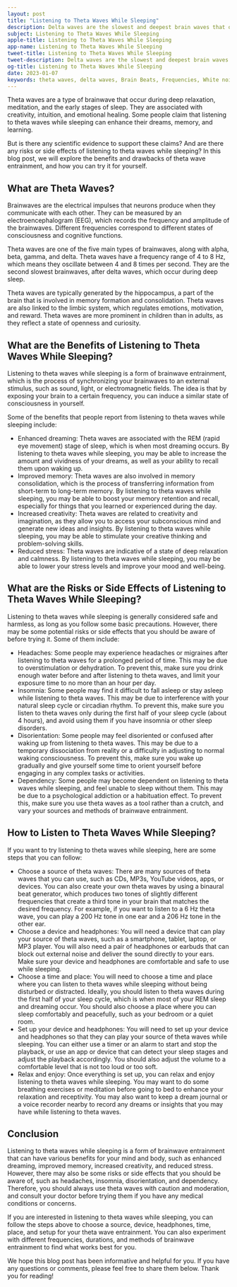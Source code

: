 ```yaml
---
layout: post
title: "Listening to Theta Waves While Sleeping"
description: Delta waves are the slowest and deepest brain waves that occur during sleep. They are associated with many benefits for your physical and mental health, such as better quality sleep, increased energy, improved immunity, reduced inflammation, and enhanced memory.
subject: Listening to Theta Waves While Sleeping
apple-title: Listening to Theta Waves While Sleeping
app-name: Listening to Theta Waves While Sleeping
tweet-title: Listening to Theta Waves While Sleeping
tweet-description: Delta waves are the slowest and deepest brain waves that occur during sleep. They are associated with many benefits for your physical and mental health, such as better quality sleep, increased energy, improved immunity, reduced inflammation, and enhanced memory. 
og-title: Listening to Theta Waves While Sleeping
date: 2023-01-07
keywords: theta waves, delta waves, Brain Beats, Frequencies, White noise, Brain wave entrainment, sound therapy, binaural beats youtube, theta binaural beats, theta binaural beats benefits
---
```


Theta waves are a type of brainwave that occur during deep relaxation, meditation, and the early stages of sleep. They are associated with creativity, intuition, and emotional healing. Some people claim that listening to theta waves while sleeping can enhance their dreams, memory, and learning.

But is there any scientific evidence to support these claims? And are there any risks or side effects of listening to theta waves while sleeping? In this blog post, we will explore the benefits and drawbacks of theta wave entrainment, and how you can try it for yourself.

## What are Theta Waves?

Brainwaves are the electrical impulses that neurons produce when they communicate with each other. They can be measured by an electroencephalogram (EEG), which records the frequency and amplitude of the brainwaves. Different frequencies correspond to different states of consciousness and cognitive functions.

Theta waves are one of the five main types of brainwaves, along with alpha, beta, gamma, and delta. Theta waves have a frequency range of 4 to 8 Hz, which means they oscillate between 4 and 8 times per second. They are the second slowest brainwaves, after delta waves, which occur during deep sleep.

Theta waves are typically generated by the hippocampus, a part of the brain that is involved in memory formation and consolidation. Theta waves are also linked to the limbic system, which regulates emotions, motivation, and reward. Theta waves are more prominent in children than in adults, as they reflect a state of openness and curiosity.

## What are the Benefits of Listening to Theta Waves While Sleeping?

Listening to theta waves while sleeping is a form of brainwave entrainment, which is the process of synchronizing your brainwaves to an external stimulus, such as sound, light, or electromagnetic fields. The idea is that by exposing your brain to a certain frequency, you can induce a similar state of consciousness in yourself.

Some of the benefits that people report from listening to theta waves while sleeping include:

- Enhanced dreaming: Theta waves are associated with the REM (rapid eye movement) stage of sleep, which is when most dreaming occurs. By listening to theta waves while sleeping, you may be able to increase the amount and vividness of your dreams, as well as your ability to recall them upon waking up.
- Improved memory: Theta waves are also involved in memory consolidation, which is the process of transferring information from short-term to long-term memory. By listening to theta waves while sleeping, you may be able to boost your memory retention and recall, especially for things that you learned or experienced during the day.
- Increased creativity: Theta waves are related to creativity and imagination, as they allow you to access your subconscious mind and generate new ideas and insights. By listening to theta waves while sleeping, you may be able to stimulate your creative thinking and problem-solving skills.
- Reduced stress: Theta waves are indicative of a state of deep relaxation and calmness. By listening to theta waves while sleeping, you may be able to lower your stress levels and improve your mood and well-being.

## What are the Risks or Side Effects of Listening to Theta Waves While Sleeping?

Listening to theta waves while sleeping is generally considered safe and harmless, as long as you follow some basic precautions. However, there may be some potential risks or side effects that you should be aware of before trying it. Some of them include:

- Headaches: Some people may experience headaches or migraines after listening to theta waves for a prolonged period of time. This may be due to overstimulation or dehydration. To prevent this, make sure you drink enough water before and after listening to theta waves, and limit your exposure time to no more than an hour per day.
- Insomnia: Some people may find it difficult to fall asleep or stay asleep while listening to theta waves. This may be due to interference with your natural sleep cycle or circadian rhythm. To prevent this, make sure you listen to theta waves only during the first half of your sleep cycle (about 4 hours), and avoid using them if you have insomnia or other sleep disorders.
- Disorientation: Some people may feel disoriented or confused after waking up from listening to theta waves. This may be due to a temporary dissociation from reality or a difficulty in adjusting to normal waking consciousness. To prevent this, make sure you wake up gradually and give yourself some time to orient yourself before engaging in any complex tasks or activities.
- Dependency: Some people may become dependent on listening to theta waves while sleeping, and feel unable to sleep without them. This may be due to a psychological addiction or a habituation effect. To prevent this, make sure you use theta waves as a tool rather than a crutch, and vary your sources and methods of brainwave entrainment.

## How to Listen to Theta Waves While Sleeping?

If you want to try listening to theta waves while sleeping, here are some steps that you can follow:

- Choose a source of theta waves: There are many sources of theta waves that you can use, such as CDs, MP3s, YouTube videos, apps, or devices. You can also create your own theta waves by using a binaural beat generator, which produces two tones of slightly different frequencies that create a third tone in your brain that matches the desired frequency. For example, if you want to listen to a 6 Hz theta wave, you can play a 200 Hz tone in one ear and a 206 Hz tone in the other ear.
- Choose a device and headphones: You will need a device that can play your source of theta waves, such as a smartphone, tablet, laptop, or MP3 player. You will also need a pair of headphones or earbuds that can block out external noise and deliver the sound directly to your ears. Make sure your device and headphones are comfortable and safe to use while sleeping.
- Choose a time and place: You will need to choose a time and place where you can listen to theta waves while sleeping without being disturbed or distracted. Ideally, you should listen to theta waves during the first half of your sleep cycle, which is when most of your REM sleep and dreaming occur. You should also choose a place where you can sleep comfortably and peacefully, such as your bedroom or a quiet room.
- Set up your device and headphones: You will need to set up your device and headphones so that they can play your source of theta waves while sleeping. You can either use a timer or an alarm to start and stop the playback, or use an app or device that can detect your sleep stages and adjust the playback accordingly. You should also adjust the volume to a comfortable level that is not too loud or too soft.
- Relax and enjoy: Once everything is set up, you can relax and enjoy listening to theta waves while sleeping. You may want to do some breathing exercises or meditation before going to bed to enhance your relaxation and receptivity. You may also want to keep a dream journal or a voice recorder nearby to record any dreams or insights that you may have while listening to theta waves.

## Conclusion

Listening to theta waves while sleeping is a form of brainwave entrainment that can have various benefits for your mind and body, such as enhanced dreaming, improved memory, increased creativity, and reduced stress. However, there may also be some risks or side effects that you should be aware of, such as headaches, insomnia, disorientation, and dependency. Therefore, you should always use theta waves with caution and moderation, and consult your doctor before trying them if you have any medical conditions or concerns.

If you are interested in listening to theta waves while sleeping, you can follow the steps above to choose a source, device, headphones, time, place, and setup for your theta wave entrainment. You can also experiment with different frequencies, durations, and methods of brainwave entrainment to find what works best for you.

We hope this blog post has been informative and helpful for you. If you have any questions or comments, please feel free to share them below. Thank you for reading!